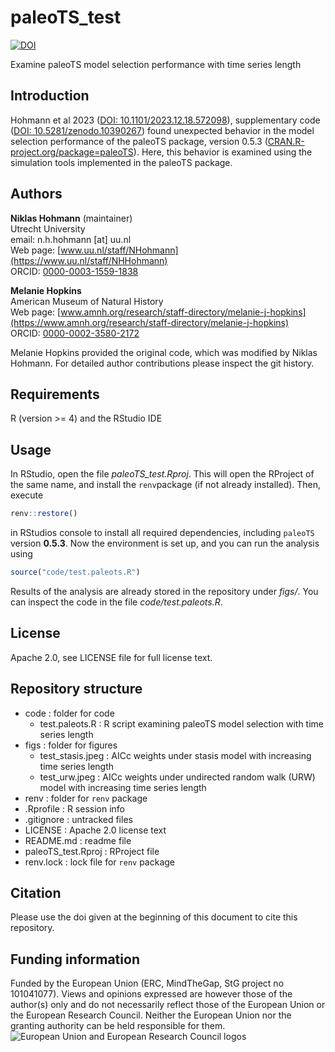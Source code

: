 # paleoTS_test

[![DOI](https://zenodo.org/badge/DOI/10.5281/zenodo.10843692.svg)](https://doi.org/10.5281/zenodo.10843692)

Examine paleoTS model selection performance with time series length

## Introduction

Hohmann et al 2023 ([DOI: 10.1101/2023.12.18.572098](https://doi.org/10.1101/2023.12.18.572098)), supplementary code ([DOI: 10.5281/zenodo.10390267](https://doi.org/10.5281/zenodo.10390267)) found unexpected behavior in the model selection performance of the paleoTS package, version 0.5.3 ([CRAN.R-project.org/package=paleoTS](https://CRAN.R-project.org/package=paleoTS)). Here, this behavior is examined using the simulation tools implemented in the paleoTS package.

## Authors

__Niklas Hohmann__ (maintainer)  
Utrecht University  
email: n.h.hohmann [at] uu.nl  
Web page: [www.uu.nl/staff/NHohmann](https://www.uu.nl/staff/NHHohmann)  
ORCID: [0000-0003-1559-1838](https://orcid.org/0000-0003-1559-1838)

__Melanie Hopkins__  
American Museum of Natural History  
Web page: [www.amnh.org/research/staff-directory/melanie-j-hopkins](https://www.amnh.org/research/staff-directory/melanie-j-hopkins)  
ORCID: [0000-0002-3580-2172](https://orcid.org/0000-0002-3580-2172)

Melanie Hopkins provided the original code, which was modified by Niklas Hohmann. For detailed author contributions please inspect the git history.

## Requirements

R (version >= 4) and the RStudio IDE

## Usage

In RStudio, open the file _paleoTS_test.Rproj_. This will open the RProject of the same name, and install the `renv`package (if not already installed). Then, execute

```R
renv::restore()
```

in RStudios console to install all required dependencies, including `paleoTS` version __0.5.3__. Now the environment is set up, and you can run the analysis using

```R
source("code/test.paleots.R")
```

Results of the analysis are already stored in the repository under _figs/_. You can inspect the code in the file _code/test.paleots.R_.

## License

 Apache 2.0, see LICENSE file for full license text.

## Repository structure

* code : folder for code
  * test.paleots.R : R script examining paleoTS model selection with time series length
* figs : folder for figures
  * test_stasis.jpeg : AICc weights under stasis model with increasing time series length
  * test_urw.jpeg : AICc weights under undirected random walk (URW) model with increasing time series length
* renv : folder for `renv` package
* .Rprofile : R session info
* .gitignore : untracked files
* LICENSE : Apache 2.0 license text
* README.md : readme file
* paleoTS_test.Rproj : RProject file
* renv.lock : lock file for `renv` package

## Citation

Please use the doi given at the beginning of this document to cite this repository.

## Funding information

Funded by the European Union (ERC, MindTheGap, StG project no 101041077). Views and opinions expressed are however those of the author(s) only and do not necessarily reflect those of the European Union or the European Research Council. Neither the European Union nor the granting authority can be held responsible for them.
![European Union and European Research Council logos](https://erc.europa.eu/sites/default/files/2023-06/LOGO_ERC-FLAG_FP.png)
